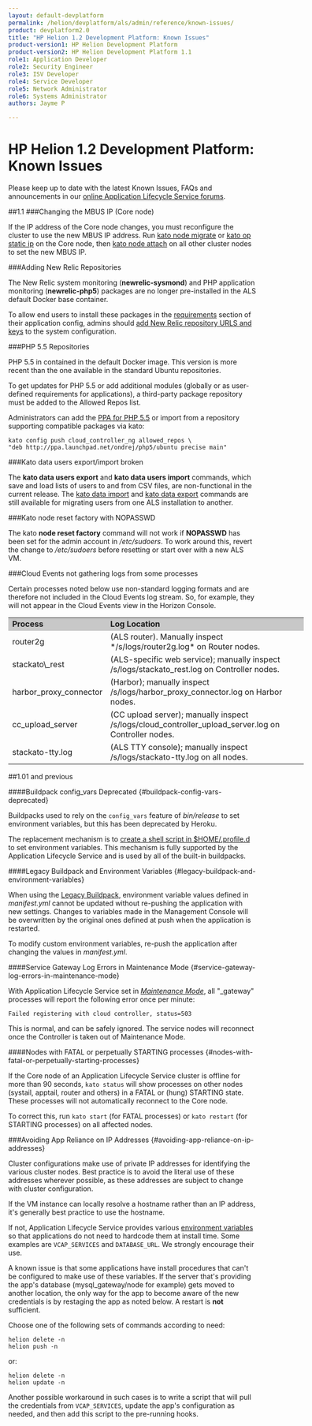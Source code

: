 ```yaml
---
layout: default-devplatform
permalink: /helion/devplatform/als/admin/reference/known-issues/
product: devplatform2.0
title: "HP Helion 1.2 Development Platform: Known Issues"
product-version1: HP Helion Development Platform
product-version2: HP Helion Development Platform 1.1
role1: Application Developer
role2: Security Engineer
role3: ISV Developer 
role4: Service Developer
role5: Network Administrator
role6: Systems Administrator 
authors: Jayme P

---
```

<!--UNDER REVISION-->

# HP Helion 1.2 Development Platform: Known Issues[](#known-issues "Permalink to this headline")


Please keep up to date with the latest Known Issues, FAQs and announcements in our [online Application Lifecycle Service forums](https://community.dev.hp.com/t5/Forum/bd-p/cloud_board).

##1.1
###Changing the MBUS IP (Core node)

If the IP address of the Core node changes, you must reconfigure the cluster to use the new MBUS IP address. Run [kato node migrate](/helion/devplatform/als/admin/reference/kato-ref#kato-command-ref-node-migrate) or [kato op static ip](/helion/devplatform/als/admin/reference/kato-ref/#kato-command-ref-op-static_ip) on the Core node, then [kato node attach](/helion/devplatform/als/admin/reference/kato-ref/#kato-command-ref-node-attach) on all other cluster nodes to set the new MBUS IP.

###Adding New Relic Repositories

The New Relic system monitoring (**newrelic-sysmond**) and PHP application monitoring (**newrelic-php5**) packages are no longer pre-installed in the ALS default Docker base container.

To allow end users to install these packages in the [requirements](/helion/devplatform/als/user/deploy/manifestyml/#requirements) section of their application config, admins should [add New Relic repository URLS and keys](/helion/devplatform/als/admin/server/configuration/#allowed-repositories) to the system configuration.

###PHP 5.5 Repositories

PHP 5.5 in contained in the default Docker image. This version is more recent than the one available in the standard Ubuntu repositories.

To get updates for PHP 5.5 or add additional modules (globally or as user-defined requirements for applications), a third-party package repository must be added to the Allowed Repos list.

Administrators can add the [PPA for PHP 5.5](https://launchpad.net/~ondrej/+archive/php5) or import from a  repository supporting compatible packages via kato:

	kato config push cloud_controller_ng allowed_repos \
	"deb http://ppa.launchpad.net/ondrej/php5/ubuntu precise main"

###Kato data users export/import broken

The **kato data users export** and **kato data users import** commands, which save and load lists of users to and from CSV files, are non-functional in the current release. The [kato data import](/helion/devplatform/als/admin/reference/kato-ref#kato-command-ref-data-import) and [kato data export](/helion/devplatform/als/admin/reference/kato-ref#kato-command-ref-data-export) commands are still available for migrating users from one ALS installation to another.

###Kato node reset factory with NOPASSWD

The kato **node reset factory** command will not work if **NOPASSWD** has been set for the admin account in */etc/sudoers*. To work around this, revert the change to */etc/sudoers* before resetting or start over with a new ALS VM.

###Cloud Events not gathering logs from some processes

Certain processes noted below use non-standard logging formats and are therefore not included in the Cloud Events log stream. So, for example, they will not appear in the Cloud Events view in the Horizon Console.

<table style="text-align: left; vertical-align: top; width:600px;">
<tr style="background-color: #C8C8C8;">
<td style="width:150px;"><b>Process</b></td><td><b>Log Location</b></td>
</tr>
<tr><td>router2g </td><td>(ALS router). Manually inspect */s/logs/router2g.log* on Router nodes.</td></tr>
<tr><td>stackato\_rest</td><td>(ALS-specific web service); manually inspect /s/logs/stackato_rest.log on Controller nodes.</td></tr>
<tr><td>harbor_proxy_connector</td><td>(Harbor); manually inspect /s/logs/harbor_proxy_connector.log on Harbor nodes.</td></tr>
<tr><td>cc_upload_server</td><td>(CC upload server); manually inspect /s/logs/cloud_controller_upload_server.log on Controller nodes.</td></tr>
<tr><td>stackato-tty.log</td><td>(ALS TTY console); manually inspect /s/logs/stackato-tty.log on all nodes.</td></tr>
</table> 
 
##1.01 and previous

####Buildpack config\_vars Deprecated {#buildpack-config-vars-deprecated}

Buildpacks used to rely on the `config_vars` feature of *bin/release* to set environment variables, but this has been deprecated by Heroku.

The replacement mechanism is to [create a shell script in \$HOME/.profile.d](https://devcenter.heroku.com/articles/profiled) to
set environment variables. This mechanism is fully supported by the Application Lifecycle Service and is used by all of the built-in buildpacks.

####Legacy Buildpack and Environment Variables {#legacy-buildpack-and-environment-variables} 

When using the [Legacy Buildpack](/helion/devplatform/als/user/deploy/buildpack/#buildpacks), environment variable values defined in *manifest.yml* cannot be updated without re-pushing the application with new settings. Changes to variables made in the Management Console will be
overwritten by the original ones defined at push when the application is restarted.

To modify custom environment variables, re-push the application after changing the values in *manifest.yml*.

####Service Gateway Log Errors in Maintenance Mode {#service-gateway-log-errors-in-maintenance-mode}

With Application Lifecycle Service set in [*Maintenance
Mode*](/helion/devplatform/als/admin/console/customize/#console-settings), all "\_gateway"
processes will report the following error once per minute:

    Failed registering with cloud controller, status=503

This is normal, and can be safely ignored. The service nodes will
reconnect once the Controller is taken out of Maintenance Mode.

####Nodes with FATAL or perpetually STARTING processes {#nodes-with-fatal-or-perpetually-starting-processes}

If the Core node of an Application Lifecycle Service cluster is offline for more than 90
seconds, `kato status` will show processes on other
nodes (systail, apptail, router and others) in a FATAL or (hung)
STARTING state. These processes will not automatically reconnect to the
Core node.

To correct this, run `kato start` (for FATAL
processes) or `kato restart` (for STARTING
processes) on all affected nodes.

###Avoiding App Reliance on IP Addresses {#avoiding-app-reliance-on-ip-addresses}

Cluster configurations make use of private IP addresses for identifying
the various cluster nodes. Best practice is to avoid the literal use of
these addresses wherever possible, as these addresses are subject to
change with cluster configuration.

If the VM instance can locally resolve a hostname rather than an IP
address, it's generally best practice to use the hostname.

If not, Application Lifecycle Service provides various [environment variables](/helion/devplatform/als/user/reference/environment/#environment-variables)
so that applications do not need to hardcode them at install time. Some
examples are `VCAP_SERVICES` and `DATABASE_URL`. We strongly encourage their use.

A known issue is that some applications have install procedures that
can't be configured to make use of these variables. If the server that's
providing the app's database (mysql\_gateway/node for example) gets
moved to another location, the only way for the app to become aware of
the new credentials is by restaging the app as noted below. A restart
is **not** sufficient.

Choose one of the following sets of commands according to need:

    helion delete -n
    helion push -n

or:

    helion delete -n
    helion update -n

Another possible workaround in such cases is to write a script that will pull the credentials from `VCAP_SERVICES`, update the app's configuration as needed, and then add this script to the pre-running hooks.
